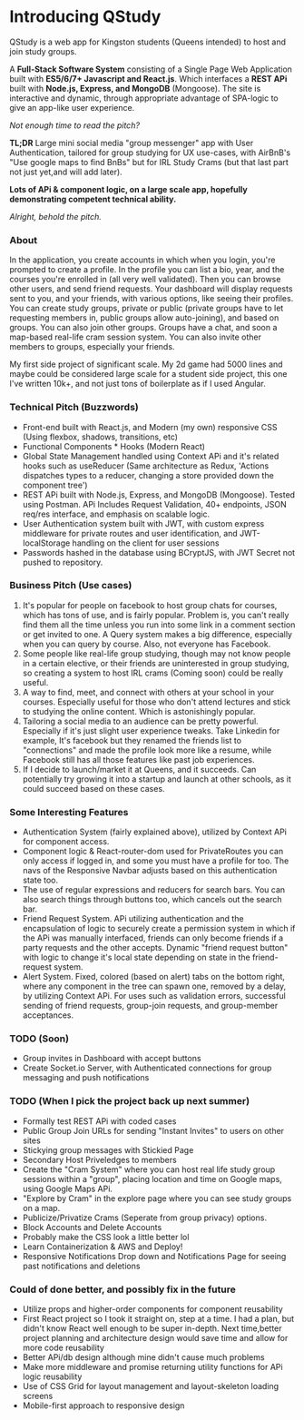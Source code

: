 # Introducing QStudy

QStudy is a web app for Kingston students (Queens intended) to host and join study groups. 

A **Full-Stack Software System** consisting of a Single Page Web Application built with **ES5/6/7+ Javascript and React.js**. Which interfaces a **REST APi** built with **Node.js, Express, and MongoDB** (Mongoose). The site is interactive and dynamic, through appropriate advantage of SPA-logic to give an app-like user experience. 

*Not enough time to read the pitch?*

**TL;DR** Large mini social media "group messenger" app with User Authentication, tailored for group studying for UX use-cases, with AirBnB's "Use google maps to find BnBs" but for IRL Study Crams (but that last part not just yet,and will add later).

**Lots of APi & component logic, on a large scale app, hopefully demonstrating competent technical ability.**

*Alright, behold the pitch.*

### About

In the application, you create accounts in which when you login, you're prompted to create a profile. In the profile you can list a bio, year, and the courses you're enrolled in (all very well validated). Then you can browse other users, and send friend requests. Your dashboard will display requests sent to you, and your friends, with various options, like seeing their profiles. You can create study groups, private or public (private groups have to let requesting members in, public groups allow auto-joining), and based on groups. You can also join other groups. Groups have a chat, and soon a map-based real-life cram session system. You can also invite other members to groups, especially your friends.

My first side project of significant scale. My 2d game had 5000 lines and maybe could be considered large scale for a student side project, this one I've written 10k+, and not just tons of boilerplate as if I used Angular.

### Technical Pitch (Buzzwords)

* Front-end built with React.js, and Modern (my own) responsive CSS (Using flexbox, shadows, transitions, etc)
* Functional Components * Hooks (Modern React)
* Global State Management handled using Context APi and it's related hooks such as useReducer (Same architecture as Redux, 'Actions dispatches types to a reducer, changing a store provided down the component tree')
* REST APi built with Node.js, Express, and MongoDB (Mongoose). Tested using Postman. APi Includes Request Validation, 40+ endpoints, JSON req/res interface, and emphasis on scalable logic.
* User Authentication system built with JWT, with custom express middleware for private routes and user identification, and JWT-localStorage handling on the client for user sessions
* Passwords hashed in the database using BCryptJS, with JWT Secret not pushed to repository.

### Business Pitch (Use cases)

1. It's popular for people on facebook to host group chats for courses, which has tons of use, and is fairly popular. Problem is, you can't really find them all the time unless you run into some link in a comment section or get invited to one. A Query system makes a big difference, especially when you can query by course. Also, not everyone has Facebook.
2. Some people like real-life group studying, though may not know people in a certain elective, or their friends are uninterested in group studying, so creating a system to host IRL crams (Coming soon) could be really useful.
3. A way to find, meet, and connect with others at your school in your courses. Especially useful for those who don't attend lectures and stick to studying the online content. Which is astonishingly popular.
4. Tailoring a social media to an audience can be pretty powerful. Especially if it's just slight user experience tweaks. Take Linkedin for example, It's facebook but they renamed the friends list to "connections" and made the profile look more like a resume, while Facebook still has all those features like past job experiences.
5. If I decide to launch/market it at Queens, and it succeeds. Can potentially try growing it into a startup and launch at other schools, as it could succeed based on these cases.

### Some Interesting Features

* Authentication System (fairly explained above), utilized by Context APi for component access.
* Component logic & React-router-dom used for PrivateRoutes you can only access if logged in, and some you must have a profile for too. The navs of the Responsive Navbar adjusts based on this authentication state too.
* The use of regular expressions and reducers for search bars. You can also search things through buttons too, which cancels out the search bar.
* Friend Request System. APi utilizing authentication and the encapsulation of logic to securely create a permission system in which if the APi was manually interfaced, friends can only become friends if a party requests and the other accepts. Dynamic "friend request button" with logic to change it's local state depending on state in the friend-request system.
* Alert System. Fixed, colored (based on alert) tabs on the bottom right, where any component in the tree can spawn one, removed by a delay, by utilizing Context APi. For uses such as validation errors, successful sending of friend requests, group-join requests, and group-member acceptances.

### TODO (Soon)

* Group invites in Dashboard with accept buttons
* Create Socket.io Server, with Authenticated connections for group messaging and push notifications

### TODO (When I pick the project back up next summer)

* Formally test REST APi with coded cases
* Public Group Join URLs for sending "Instant Invites" to users on other sites
* Stickying group messages with Stickied Page
* Secondary Host Priveledges to members
* Create the "Cram System" where you can host real life study group sessions within a "group", placing location and time on Google maps, using Google Maps APi.
* "Explore by Cram" in the explore page where you can see study groups on a map.
* Publicize/Privatize Crams (Seperate from group privacy) options.
* Block Accounts and Delete Accounts
* Probably make the CSS look a little better lol
* Learn Containerization & AWS and Deploy!
* Responsive Notifications Drop down and Notifications Page for seeing past notifications and deletions

### Could of done better, and possibly fix in the future

* Utilize props and higher-order components for component reusability
* First React project so I took it straight on, step at a time. I had a plan, but didn't know React well enough to be super in-depth. Next time,better project planning and architecture design would save time and allow for more code reusability
* Better APi/db design although mine didn't cause much problems
* Make more middleware and promise returning utility functions for APi logic reusability
* Use of CSS Grid for layout management and layout-skeleton loading screens
* Mobile-first approach to responsive design
